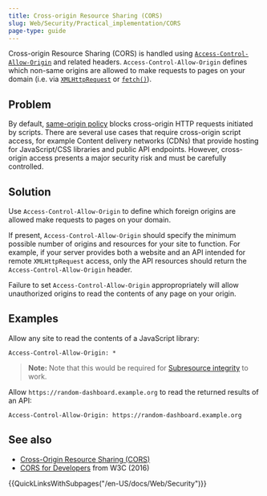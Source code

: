```yaml
---
title: Cross-origin Resource Sharing (CORS)
slug: Web/Security/Practical_implementation/CORS
page-type: guide
---
```


Cross-origin Resource Sharing (CORS) is handled using [`Access-Control-Allow-Origin`](/en-US/docs/Web/HTTP/Headers/Access-Control-Allow-Origin) and related headers. `Access-Control-Allow-Origin` defines which non-same origins are allowed to make requests to pages on your domain (i.e. via [`XMLHttpRequest`](/en-US/docs/Web/API/XMLHttpRequest) or [`fetch()`](/en-US/docs/Web/API/fetch)).

## Problem

By default, [same-origin policy](https://developer.mozilla.org/en-US/docs/Web/Security/Same-origin_policy) blocks cross-origin HTTP requests initiated by scripts. There are several use cases that require cross-origin script access, for example Content delivery networks (CDNs) that provide hosting for JavaScript/CSS libraries and public API endpoints. However, cross-origin access presents a major security risk and must be carefully controlled.

## Solution

Use `Access-Control-Allow-Origin` to define which foreign origins are allowed make requests to pages on your domain.

If present, `Access-Control-Allow-Origin` should specify the minimum possible number of origins and resources for your site to function. For example, if your server provides both a website and an API intended for remote `XMLHttpRequest` access, only the API resources should return the `Access-Control-Allow-Origin` header.

Failure to set `Access-Control-Allow-Origin` appropropriately will allow unauthorized origins to read the contents of any page on your origin.

## Examples

Allow any site to read the contents of a JavaScript library:

```http
Access-Control-Allow-Origin: *
```

> **Note:** Note that this would be required for [Subresource integrity](/en-US/docs/Web/Security/Practical_implementation/SRI) to work.

Allow `https://random-dashboard.example.org` to read the returned results of an API:

```http
Access-Control-Allow-Origin: https://random-dashboard.example.org
```

## See also

- [Cross-Origin Resource Sharing (CORS)](/en-US/docs/Web/HTTP/CORS)
- [CORS for Developers](https://w3c.github.io/webappsec-cors-for-developers/) from W3C (2016)


{{QuickLinksWithSubpages("/en-US/docs/Web/Security")}}
